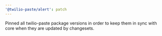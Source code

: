 ```yaml
---
'@twilio-paste/alert': patch
---
```


Pinned all twilio-paste package versions in order to keep them in sync with core when they are updated by changesets.

